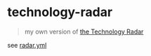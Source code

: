 # technology-radar

> my own version of [the Technology Radar](http://www.thoughtworks.com/radar)

see [radar.yml](https://github.com/kt3k/technology-radar/blob/master/radar.yml)
